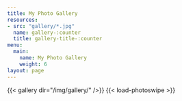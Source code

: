 ```yaml
---
title: My Photo Gallery
resources:
- src: "gallery/*.jpg"
  name: gallery-:counter
  title: gallery-title-:counter
menu:
  main:
    name: My Photo Gallery
    weight: 6
layout: page
---
```


{{< gallery dir="/img/gallery/" />}} {{< load-photoswipe >}}
